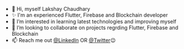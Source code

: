 - 👋 Hi, myself Lakshay Chaudhary
- ✨ I'm an experienced Flutter, Firebase and Blockchain developer
- 👀 I’m interested in learning latest technologies and improving myself 
- 💞️ I’m looking to collaborate on projects regrding Flutter, Firebase and Blockchain
- 📫 Reach me out [@LinkedIn](https://www.linkedin.com/in/lakshay-chaudhary-1966b6194/) OR [@Twitter](https://twitter.com/___lakshay)😉

<!---
WaterHashira/WaterHashira is a ✨ special ✨ repository because its `README.md` (this file) appears on your GitHub profile.
You can click the Preview link to take a look at your changes.
--->
